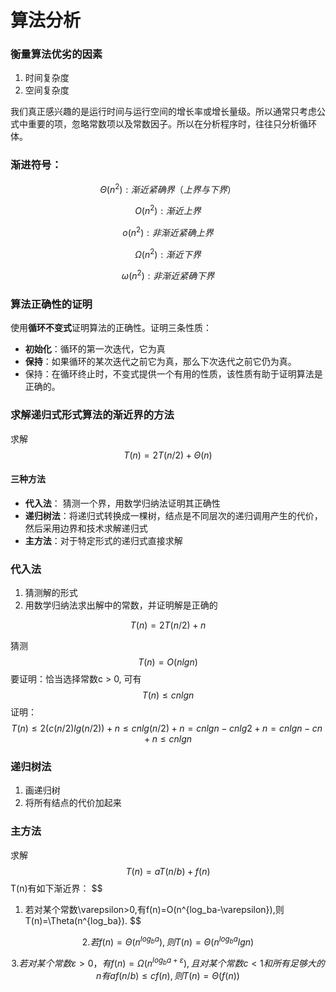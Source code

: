 # 算法分析

### 衡量算法优劣的因素

1. 时间复杂度
2. 空间复杂度

我们真正感兴趣的是运行时间与运行空间的增长率或增长量级。所以通常只考虑公式中重要的项，忽略常数项以及常数因子。所以在分析程序时，往往只分析循环体。

### 渐进符号：

$$
\Theta(n^2): 渐近紧确界（上界与下界）
$$

$$
O(n^2): 渐近上界
$$

$$
o(n^2): 非渐近紧确上界
$$

$$
\Omega(n^2): 渐近下界
$$

$$
\omega(n^2): 非渐近紧确下界
$$

### 算法正确性的证明

使用**循环不变式**证明算法的正确性。证明三条性质：

* **初始化**：循环的第一次迭代，它为真
* **保持**：如果循环的某次迭代之前它为真，那么下次迭代之前它仍为真。
* 保持：在循环终止时，不变式提供一个有用的性质，该性质有助于证明算法是正确的。

### 求解递归式形式算法的渐近界的方法

求解
$$
T(n) = 2T(n/2) + \Theta(n)
$$

#### 三种方法

* **代入法**： 猜测一个界，用数学归纳法证明其正确性
* **递归树法**：将递归式转换成一棵树，结点是不同层次的递归调用产生的代价，然后采用边界和技术求解递归式
* **主方法**：对于特定形式的递归式直接求解



### 代入法

1. 猜测解的形式
2. 用数学归纳法求出解中的常数，并证明解是正确的

$$
T(n) = 2T(n/2) + n
$$

猜测
$$
T(n) = O(nlgn)
$$
要证明：恰当选择常数c > 0, 可有
$$
T(n) \le cnlgn
$$
证明：
$$
T(n) \le 2(c(n/2)lg(n/2)) + n \le cnlg(n/2) + n = cnlgn - cnlg2 + n = cnlgn - cn + n \le cnlgn
$$

### 递归树法

1. 画递归树
2. 将所有结点的代价加起来

### 主方法

求解
$$
T(n) = aT(n/b) + f(n)
$$
T(n)有如下渐近界：
$$
1. 若对某个常数\varepsilon>0,有f(n)=O(n^{log_ba-\varepsilon}),则T(n)=\Theta(n^{log_ba}).
$$

$$
2. 若f(n)=\Theta(n^{log_ba}),则T(n)=\Theta(n^{log_ba}lgn)
$$

$$
3. 若对某个常数\varepsilon>0，有f(n)=\Omega(n^{log_ba+\varepsilon}),且对某个常数c<1和所有足够大的n有af(n/b)\le cf(n),则T(n) = \Theta(f(n))
$$

